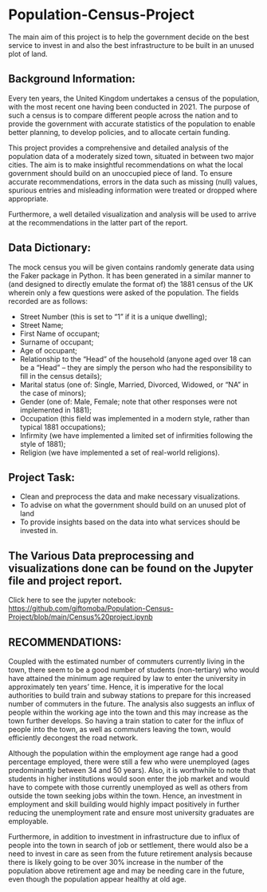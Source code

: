 # Population-Census-Project
The main aim of this project is to help the government decide on the best service to invest in and also the best infrastructure to be built in an unused plot of land.

## Background Information:
Every ten years, the United Kingdom undertakes a census of the population, with the most recent one having 
been conducted in 2021. The purpose of such a census is to compare different people across the nation and to 
provide the government with accurate statistics of the population to enable better planning, to develop policies, 
and to allocate certain funding. 

This project provides a comprehensive and detailed analysis of the population data of a moderately sized town, 
situated in between two major cities. The aim is to make insightful recommendations on what the local 
government should build on an unoccupied piece of land.
To ensure accurate recommendations, errors in the data such as missing (null) values, spurious entries and
misleading information were treated or dropped where appropriate.

Furthermore, a well detailed visualization and analysis will be used to arrive at the recommendations in the latter 
part of the report.


## Data Dictionary: 
The mock census you will be given contains randomly generate data using the Faker package in Python. It has 
been generated in a similar manner to (and designed to directly emulate the format of) the 1881 census of the 
UK wherein only a few questions were asked of the population. The fields recorded are as follows: 
- Street Number (this is set to “1” if it is a unique dwelling); 
- Street Name; 
- First Name of occupant; 
- Surname of occupant; 
- Age of occupant; 
- Relationship to the “Head” of the household (anyone aged over 18 can be a “Head” – they are simply the person who had the responsibility to fill in the census details); 
- Marital status (one of: Single, Married, Divorced, Widowed, or “NA” in the case of minors); 
- Gender (one of: Male, Female; note that other responses were not implemented in 1881); 
- Occupation (this field was implemented in a modern style, rather than typical 1881 occupations); 
- Infirmity (we have implemented a limited set of infirmities following the style of 1881); 
- Religion (we have implemented a set of real-world religions).

## Project Task:
- Clean and preprocess the data and make necessary visualizations.
- To advise on what the government should build on an unused plot of land
- To provide insights based on the data into what services should be invested in.

## The Various Data preprocessing and visualizations done can be found on the Jupyter file and project report.
Click here to see the jupyter notebook: https://github.com/giftomoba/Population-Census-Project/blob/main/Census%20project.ipynb

## RECOMMENDATIONS:
Coupled with the estimated number of commuters currently living in the town, there seem to be a good number 
of students (non-tertiary) who would have attained the minimum age required by law to enter the university in 
approximately ten years’ time. Hence, it is imperative for the local authorities to build train and subway stations 
to prepare for this increased number of commuters in the future. The analysis also suggests an influx of people 
within the working age into the town and this may increase as the town further develops. So having a train station 
to cater for the influx of people into the town, as well as commuters leaving the town, would efficiently decongest 
the road network.

Although the population within the employment age range had a good percentage employed, there were still a 
few who were unemployed (ages predominantly between 34 and 50 years). Also, it is worthwhile to note that 
students in higher institutions would soon enter the job market and would have to compete with those currently 
unemployed as well as others from outside the town seeking jobs within the town. Hence, an investment in 
employment and skill building would highly impact positively in further reducing the unemployment rate and 
ensure most university graduates are employable.

Furthermore, in addition to investment in infrastructure due to influx of people into the town in search of job or 
settlement, there would also be a need to invest in care as seen from the future retirement analysis because 
there is likely going to be over 30% increase in the number of the population above retirement age and may be 
needing care in the future, even though the population appear healthy at old age.
